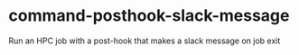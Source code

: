# command-posthook-slack-message
Run an HPC job with a post-hook that makes a slack message on job exit
